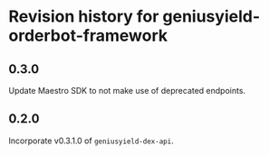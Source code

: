 # Revision history for geniusyield-orderbot-framework

## 0.3.0

Update Maestro SDK to not make use of deprecated endpoints.

## 0.2.0

Incorporate v0.3.1.0 of `geniusyield-dex-api`.